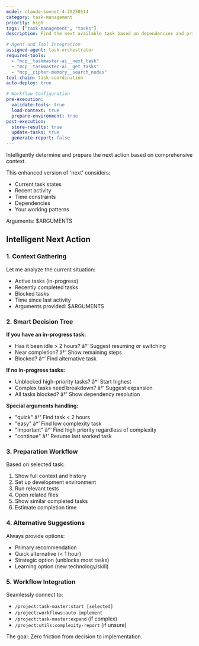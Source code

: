 ```yaml
---
model: claude-sonnet-4-20250514
category: task-management
priority: high
tags: ["task-management", "tasks"]
description: Find the next available task based on dependencies and priority

# Agent and Tool Integration
assigned-agent: task-orchestrator
required-tools: 
  - "mcp__taskmaster-ai__next_task"
  - "mcp__taskmaster-ai__get_tasks"
  - "mcp__cipher-memory__search_nodes"
tool-chain: task-coordination
auto-deploy: true

# Workflow Configuration
pre-execution:
  validate-tools: true
  load-context: true
  prepare-environment: true
post-execution:
  store-results: true
  update-tasks: true
  generate-report: false
---
```


Intelligently determine and prepare the next action based on comprehensive context.

This enhanced version of 'next' considers:
- Current task states
- Recent activity
- Time constraints
- Dependencies
- Your working patterns

Arguments: $ARGUMENTS

## Intelligent Next Action

### 1. **Context Gathering**
Let me analyze the current situation:
- Active tasks (in-progress)
- Recently completed tasks
- Blocked tasks
- Time since last activity
- Arguments provided: $ARGUMENTS

### 2. **Smart Decision Tree**

**If you have an in-progress task:**
- Has it been idle > 2 hours? â†’ Suggest resuming or switching
- Near completion? â†’ Show remaining steps
- Blocked? â†’ Find alternative task

**If no in-progress tasks:**
- Unblocked high-priority tasks? â†’ Start highest
- Complex tasks need breakdown? â†’ Suggest expansion
- All tasks blocked? â†’ Show dependency resolution

**Special arguments handling:**
- "quick" â†’ Find task < 2 hours
- "easy" â†’ Find low complexity task
- "important" â†’ Find high priority regardless of complexity
- "continue" â†’ Resume last worked task

### 3. **Preparation Workflow**

Based on selected task:
1. Show full context and history
2. Set up development environment
3. Run relevant tests
4. Open related files
5. Show similar completed tasks
6. Estimate completion time

### 4. **Alternative Suggestions**

Always provide options:
- Primary recommendation
- Quick alternative (< 1 hour)
- Strategic option (unblocks most tasks)
- Learning option (new technology/skill)

### 5. **Workflow Integration**

Seamlessly connect to:
- `/project:task-master:start [selected]` 
- `/project:workflows:auto-implement`
- `/project:task-master:expand` (if complex)
- `/project:utils:complexity-report` (if unsure)

The goal: Zero friction from decision to implementation.


